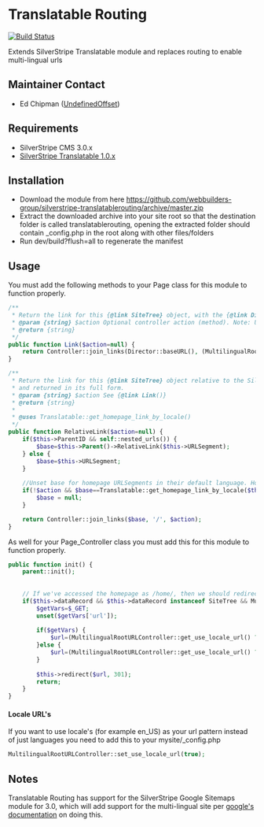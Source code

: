 Translatable Routing
=================
[![Build Status](https://travis-ci.org/webbuilders-group/silverstripe-translatablerouting.png)](https://travis-ci.org/webbuilders-group/silverstripe-translatablerouting)

Extends SilverStripe Translatable module and replaces routing to enable multi-lingual urls

## Maintainer Contact
* Ed Chipman ([UndefinedOffset](https://github.com/UndefinedOffset))

## Requirements
* SilverStripe CMS 3.0.x
* [SilverStripe Translatable 1.0.x](https://github.com/silverstripe/silverstripe-translatable/tree/1.0)


## Installation
* Download the module from here https://github.com/webbuilders-group/silverstripe-translatablerouting/archive/master.zip
* Extract the downloaded archive into your site root so that the destination folder is called translatablerouting, opening the extracted folder should contain _config.php in the root along with other files/folders
* Run dev/build?flush=all to regenerate the manifest


## Usage
You must add the following methods to your Page class for this module to function properly.
```php
/**
 * Return the link for this {@link SiteTree} object, with the {@link Director::baseURL()} included.
 * @param {string} $action Optional controller action (method). Note: URI encoding of this parameter is applied automatically through template casting, don't encode the passed parameter. Please use {@link Controller::join_links()} instead to append GET parameters.
 * @return {string}
 */
public function Link($action=null) {
    return Controller::join_links(Director::baseURL(), (MultilingualRootURLController::get_use_locale_url() ? $this->Locale:i18n::get_lang_from_locale($this->Locale)), $this->RelativeLink($action));
}

/**
 * Return the link for this {@link SiteTree} object relative to the SilverStripe root. By default, it this page is the current home page, and there is no action specified then this will return a link to the root of the site. However, if you set the $action parameter to TRUE then the link will not be rewritten
 * and returned in its full form.
 * @param {string} $action See {@link Link()}
 * @return {string}
 * 
 * @uses Translatable::get_homepage_link_by_locale()
 */
public function RelativeLink($action=null) {
    if($this->ParentID && self::nested_urls()) {
        $base=$this->Parent()->RelativeLink($this->URLSegment);
    } else {
        $base=$this->URLSegment;
    }
    
    //Unset base for homepage URLSegments in their default language. Homepages with action parameters or in different languages need to retain their URLSegment. We can only do this if the homepage is on the root level.
    if(!$action && $base==Translatable::get_homepage_link_by_locale($this->Locale) && !$this->ParentID) {
        $base = null;
    }

    return Controller::join_links($base, '/', $action);
}
```

As well for your Page_Controller class you must add this for this module to function properly.
```php
public function init() {
    parent::init();
    
    
    // If we've accessed the homepage as /home/, then we should redirect to /.
    if($this->dataRecord && $this->dataRecord instanceof SiteTree && MultilingualRootURLController::should_be_on_root($this->dataRecord) && (!isset($this->urlParams['Action']) || !$this->urlParams['Action']) && !$_POST && !$_FILES && !$this->redirectedTo()) {
        $getVars=$_GET;
        unset($getVars['url']);
        
        if($getVars) {
            $url=(MultilingualRootURLController::get_use_locale_url() ? $this->Locale:i18n::get_lang_from_locale($this->Locale)).'/?'.http_build_query($getVars);
        }else {
            $url=(MultilingualRootURLController::get_use_locale_url() ? $this->Locale:i18n::get_lang_from_locale($this->Locale)).'/';
        }
        
        $this->redirect($url, 301);
        return;
    }
}
```

#### Locale URL's
If you want to use locale's (for example en_US) as your url pattern instead of just languages you need to add this to your mysite/_config.php
```php
MultilingualRootURLController::set_use_locale_url(true);
```

## Notes
Translatable Routing has support for the SilverStripe Google Sitemaps module for 3.0, which will add support for the multi-lingual site per [google's documentation](https://support.google.com/webmasters/answer/2620865?hl=en) on doing this.